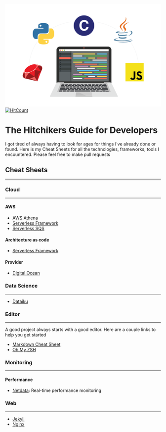 ![](images/presentation.png)
[![HitCount](http://hits.dwyl.io/StanGirard/The-hitchikers-guide-for-developers.svg)](http://hits.dwyl.io/StanGirard/The-hitchikers-guide-for-developers)
# The Hitchikers Guide for Developers

I got tired of always having to look for ages for things I've already done or found.
Here is my Cheat Sheets for all the technologies, frameworks, tools I encountered. Please feel free to make pull requests


## Cheat Sheets
--- 

### **Cloud** 
---

#### AWS
- [AWS Athena](cloud/aws/athena/README.md)
- [Serverless Framework](cloud/aws/serverless/README.md)
- [Serverless SQS](cloud/aws/serverless/examples/aws-sqs-send-messages/README.md)

#### Architecture as code
- [Serverless Framework](cloud/aws/serverless/README.md)

#### Provider
- [Digital Ocean](https://m.do.co/c/f9dca2b1ecc8)

### Data Science
---

- [Dataiku](https://www.dataiku.com/)

### **Editor**
--- 
A good project always starts with a good editor. Here are a couple links to help you get started
- [Markdown Cheat Sheet](editor/markdown/README.md)
- [Oh My ZSH](editor/oh-my-zsh/README.md)

### **Monitoring**
---

#### Performance

- [Netdata](monitoring/netdata/README.md): Real-time performance monitoring 

### **Web**
---

- [Jekyll](web/jekyll/README.md)
- [Nginx](web/nginx/README.md)

